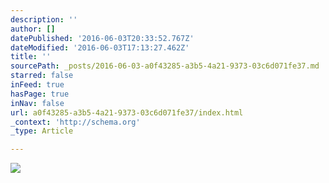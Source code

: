 ```yaml
---
description: ''
author: []
datePublished: '2016-06-03T20:33:52.767Z'
dateModified: '2016-06-03T17:13:27.462Z'
title: ''
sourcePath: _posts/2016-06-03-a0f43285-a3b5-4a21-9373-03c6d071fe37.md
starred: false
inFeed: true
hasPage: true
inNav: false
url: a0f43285-a3b5-4a21-9373-03c6d071fe37/index.html
_context: 'http://schema.org'
_type: Article

---
```

![](https://the-grid-user-content.s3-us-west-2.amazonaws.com/eefc7b28-2071-452b-96b2-1d640f75ea17.jpg)
